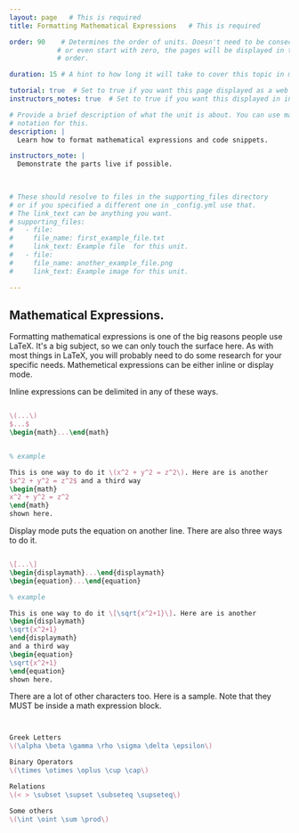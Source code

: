 ```yaml
---
layout: page   # This is required
title: Formatting Mathematical Expressions   # This is required

order: 90    # Determines the order of units. Doesn't need to be consecutive though
            # or even start with zero, the pages will be displayed in their sort
            # order.

duration: 15 # A hint to how long it will take to cover this topic in mintues.

tutorial: true  # Set to true if you want this page displayed as a web page
instructors_notes: true  # Set to true if you want this displayed in instructors notes

# Provide a brief description of what the unit is about. You can use markdown
# notation for this.
description: |
  Learn how to format mathematical expressions and code snippets.

instructors_note: |
  Demonstrate the parts live if possible.
  

  
# These should resolve to files in the supporting_files directory
# or if you specified a different one in _config.yml use that.
# The link_text can be anything you want.
# supporting_files:
#   - file:
#     file_name: first_example_file.txt
#     link_text: Example file  for this unit.
#   - file:
#     file_name: another_example_file.png
#     link_text: Example image for this unit.

---
```


## Mathematical Expressions.

Formatting mathematical expressions is one of the big reasons people use LaTeX.
It's a big subject, so we can only touch the surface here. As with most things 
in LaTeX, you will probably need to do some research for your specific needs.
Mathemetical expressions can be either inline or display mode. 

Inline expressions can be delimited in any of these ways.

```latex

\(...\)
$...$
\begin{math}...\end{math}


% example

This is one way to do it \(x^2 + y^2 = z^2\). Here are is another  
$x^2 + y^2 = z^2$ and a third way
\begin{math}
x^2 + y^2 = z^2
\end{math}
shown here.

```

Display mode puts the equation on another line. There are also three ways to
do it.

```latex

\[...\]
\begin{displaymath}...\end{displaymath}
\begin{equation}...\end{equation}

% example

This is one way to do it \[\sqrt{x^2+1}\]. Here are is another  
\begin{displaymath}
\sqrt{x^2+1}
\end{displaymath}
and a third way
\begin{equation}
\sqrt{x^2+1}
\end{equation}
shown here.

```


There are a lot of other characters too. Here is a sample. Note that they MUST
be inside a math expression block.

```latex


Greek Letters
\(\alpha \beta \gamma \rho \sigma \delta \epsilon\)

Binary Operators
\(\times \otimes \oplus \cup \cap\)

Relations
\(< > \subset \supset \subseteq \supseteq\)

Some others
\(\int \oint \sum \prod\)

```

